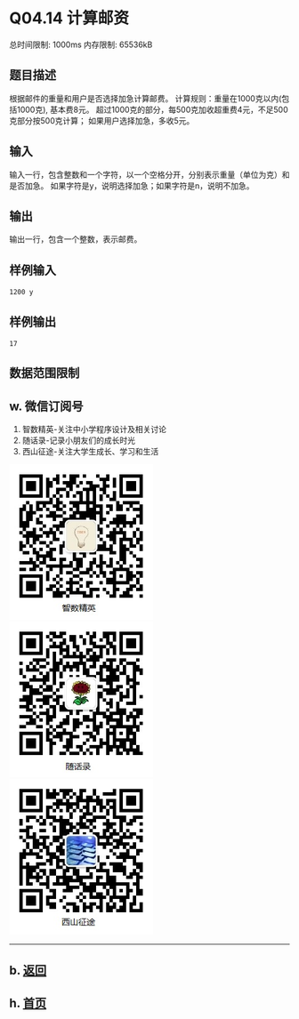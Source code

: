 # Q04.14 计算邮资

总时间限制: 1000ms 内存限制: 65536kB

## 题目描述   

根据邮件的重量和用户是否选择加急计算邮费。
计算规则：重量在1000克以内(包括1000克), 基本费8元。
超过1000克的部分，每500克加收超重费4元，不足500克部分按500克计算；
如果用户选择加急，多收5元。

## 输入   

输入一行，包含整数和一个字符，以一个空格分开，分别表示重量（单位为克）和是否加急。
如果字符是y，说明选择加急；如果字符是n，说明不加急。

## 输出   

输出一行，包含一个整数，表示邮费。

## 样例输入

    1200 y

## 样例输出

    17

## 数据范围限制

## w. 微信订阅号

1. 智数精英-关注中小学程序设计及相关讨论
2. 随话录-记录小朋友们的成长时光
2. 西山征途-关注大学生成长、学习和生活

![欢迎关注“智数精英”订阅号](../../assets/me/img/idea8.jpg)
![欢迎关注“随话录”订阅号](../../assets/me/img/shl8.jpg)
![欢迎关注“西山征途”订阅号](../../assets/me/img/xszt8.jpg)

----------

## b. [返回](../)
    
## h. [首页](../../)

